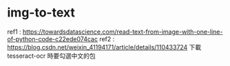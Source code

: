 # img-to-text

ref1 : https://towardsdatascience.com/read-text-from-image-with-one-line-of-python-code-c22ede074cac
ref2 : https://blog.csdn.net/weixin_41194171/article/details/110433724
下載 tesseract-ocr 時要勾選中文的包
